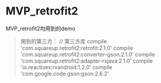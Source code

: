 # MVP_retrofit2
MVP_retrofit2均用到的demo
> 用到的第三方：
 // 第三方库
    compile 'com.squareup.retrofit2:retrofit:2.1.0'
    compile 'com.squareup.retrofit2:converter-gson:2.1.0'
    compile 'com.squareup.retrofit2:adapter-rxjava:2.1.0'
    compile 'io.reactivex:rxandroid:1.2.0'
    compile 'com.google.code.gson:gson:2.6.2'
